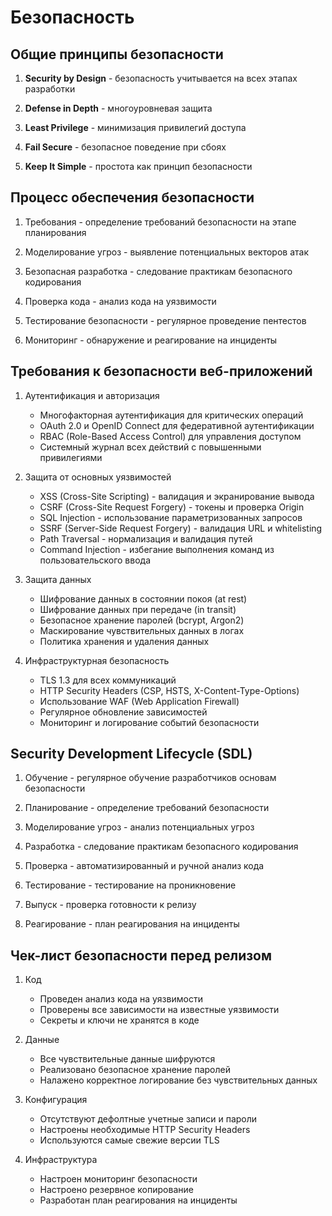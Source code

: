 # Безопасность

## Общие принципы безопасности

1. **Security by Design** - безопасность учитывается на всех этапах разработки

2. **Defense in Depth** - многоуровневая защита

3. **Least Privilege** - минимизация привилегий доступа

4. **Fail Secure** - безопасное поведение при сбоях

5. **Keep It Simple** - простота как принцип безопасности

## Процесс обеспечения безопасности

1. Требования - определение требований безопасности на этапе планирования

2. Моделирование угроз - выявление потенциальных векторов атак

3. Безопасная разработка - следование практикам безопасного кодирования

4. Проверка кода - анализ кода на уязвимости

5. Тестирование безопасности - регулярное проведение пентестов

6. Мониторинг - обнаружение и реагирование на инциденты

## Требования к безопасности веб-приложений

1. Аутентификация и авторизация
   - Многофакторная аутентификация для критических операций
   - OAuth 2.0 и OpenID Connect для федеративной аутентификации
   - RBAC (Role-Based Access Control) для управления доступом
   - Системный журнал всех действий с повышенными привилегиями

2. Защита от основных уязвимостей
   - XSS (Cross-Site Scripting) - валидация и экранирование вывода
   - CSRF (Cross-Site Request Forgery) - токены и проверка Origin
   - SQL Injection - использование параметризованных запросов
   - SSRF (Server-Side Request Forgery) - валидация URL и whitelisting
   - Path Traversal - нормализация и валидация путей
   - Command Injection - избегание выполнения команд из пользовательского ввода

3. Защита данных
   - Шифрование данных в состоянии покоя (at rest)
   - Шифрование данных при передаче (in transit)
   - Безопасное хранение паролей (bcrypt, Argon2)
   - Маскирование чувствительных данных в логах
   - Политика хранения и удаления данных

4. Инфраструктурная безопасность
   - TLS 1.3 для всех коммуникаций
   - HTTP Security Headers (CSP, HSTS, X-Content-Type-Options)
   - Использование WAF (Web Application Firewall)
   - Регулярное обновление зависимостей
   - Мониторинг и логирование событий безопасности

## Security Development Lifecycle (SDL)

1. Обучение - регулярное обучение разработчиков основам безопасности

2. Планирование - определение требований безопасности

3. Моделирование угроз - анализ потенциальных угроз

4. Разработка - следование практикам безопасного кодирования

5. Проверка - автоматизированный и ручной анализ кода

6. Тестирование - тестирование на проникновение

7. Выпуск - проверка готовности к релизу

8. Реагирование - план реагирования на инциденты

## Чек-лист безопасности перед релизом

1. Код
   - Проведен анализ кода на уязвимости
   - Проверены все зависимости на известные уязвимости
   - Секреты и ключи не хранятся в коде

2. Данные
   - Все чувствительные данные шифруются
   - Реализовано безопасное хранение паролей
   - Налажено корректное логирование без чувствительных данных

3. Конфигурация
   - Отсутствуют дефолтные учетные записи и пароли
   - Настроены необходимые HTTP Security Headers
   - Используются самые свежие версии TLS

4. Инфраструктура
   - Настроен мониторинг безопасности
   - Настроено резервное копирование
   - Разработан план реагирования на инциденты
